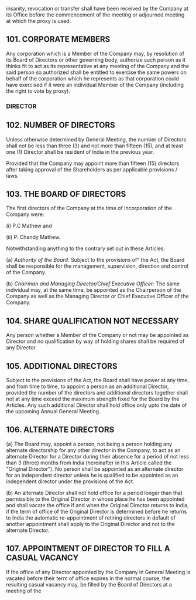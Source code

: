 insanity, revocation or transfer shall have been received by the Company at its Office before the commencement of the meeting or adjourned meeting at which the proxy is used.

## 101. CORPORATE MEMBERS

Any corporation which is a Member of the Company may, by resolution of its Board of Directors or other governing body, authorize such person as it thinks fit to act as its representative at any meeting of the Company and the said person so authorized shall be entitled to exercise the same powers on behalf of the corporation which he represents as that corporation could have exercised if it were an individual Member of the Company (including the right to vote by proxy).

### DIRECTOR

## 102. NUMBER OF DIRECTORS

Unless otherwise determined by General Meeting, the number of Directors shall not be less than three (3) and not more than fifteen (15), and at least one (1) Director shall be resident of India in the previous year.

Provided that the Company may appoint more than fifteen (15) directors after taking approval of the Shareholders as per applicable provisions / laws.

## 103. THE BOARD OF DIRECTORS

The first directors of the Company at the time of incorporation of the Company were:

(i) P.C Mathew and

(ii) P. Chandy Mathew.

Notwithstanding anything to the contrary set out in these Articles:

(a) *Authority of the Board.* Subject to the provisions of" the Act, the Board shall be responsible for the management, supervision, direction and control of the Company.

(b) *Chairman and Managing Director/Chief Executive Officer:* The same individual may, at the same time, be appointed as the Chairperson of the Company as well as the Managing Director or Chief Executive Officer of the Company.

## 104. SHARE QUALIFICATION NOT NECESSARY

Any person whether a Member of the Company or not may be appointed as Director and no qualification by way of holding shares shall be required of any Director.

## 105. ADDITIONAL DIRECTORS

Subject to the provisions of the Act, the Board shall have power at any time, and from time to time, to appoint a person as an additional Director, provided the number of the directors and additional directors together shall not at any time exceed the maximum strength fixed for the Board by the Articles. Any such additional Director shall hold office only upto the date of the upcoming Annual General Meeting.

## 106. ALTERNATE DIRECTORS

(a) The Board may, appoint a person, not being a person holding any alternate directorship for any other director in the Company, to act as an alternate Director for a Director during their absence for a period of not less than 3 (three) months from India (hereinafter in this Article called the "Original Director"). No person shall be appointed as an alternate director for an independent director unless he is qualified to be appointed as an independent director under the provisions of the Act.

(b) An alternate Director shall not hold office for a period longer than that permissible to the Original Director in whose place he has been appointed and shall vacate the office if and when the Original Director returns to India, if the term of office of the Original Director is determined before he returns to India the automatic re-appointment of retiring directors in default of another appointment shall apply to the Original Director and not to the alternate Director.

## 107. APPOINTMENT OF DIRECTOR TO FILL A CASUAL VACANCY

If the office of any Director appointed by the Company in General Meeting is vacated before their term of office expires in the normal course, the resulting casual vacancy may, be filled by the Board of Directors at a meeting of the